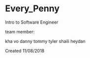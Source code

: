 # Every_Penny

Intro to Software Engineer

team member:

kha vo
danny 
tommy 
tyler
shaili
heydan

Created 11/08/2018 


